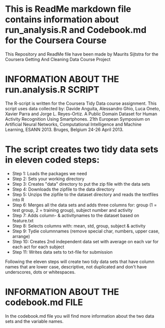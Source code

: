 # This is ReadMe markdown file contains information about run_analysis.R and Codebook.md for the Coursera Course
This Repository and ReadMe file have been made by Maurits Sijtstra for the Coursera Getting And Cleaning Data Course Project

# INFORMATION ABOUT THE run.analysis.R SCRIPT
The R-script is written for the Coursera Tidy Data course assignment. This script uses data collected by: Davide Anguita, Alessandro Ghio, Luca Oneto, Xavier Parra and Jorge L. Reyes-Ortiz. A Public Domain Dataset for Human Activity Recognition Using Smartphones. 21th European Symposium on Artificial Neural Networks, Computational Intelligence and Machine Learning, ESANN 2013. Bruges, Belgium 24-26 April 2013.

# The script creates two tidy data sets in eleven coded steps:
- Step 1: Loads the packages we need
- Step 2: Sets your working directory
- Step 3: Creates "data" directory to put the zip file with the data sets
- Step 4: Downloads the zipfile to the data directory
- Step 5: Unzips the zipfile to the dataset directory and reads the textfiles into R
- Step 6: Merges all the data sets and adds three columns for: group (1 = test group, 2 = training group), subject number and activity
- Step 7: Adds column- & activitynames to the dataset based on feature.txt
- Step 8: Selects columns with: mean, std, group, subject & activity
- Step 9: Tydie columnnames (remove special char, numbers, upper case, arrange)
- Step 10: Creates 2nd independent data set with average on each var for each act for each subject
- Step 11: Writes data sets to txt-file for submission

Following the eleven steps will create two tidy data sets that have column names that are lower case, descriptive, not duplicated and don't have underscores, dots or whitespaces. 

# INFORMATION ABOUT THE codebook.md FILE
In the codebook.md file you will find more information about the two data sets and the variable names.
